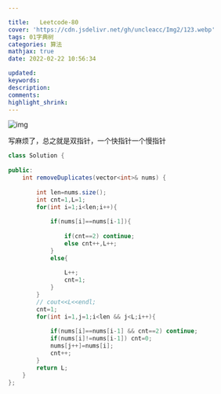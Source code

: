```yaml
---

title:   Leetcode-80
cover: 'https://cdn.jsdelivr.net/gh/uncleacc/Img2/123.webp'
tags: 01字典树
categories: 算法
mathjax: true
date: 2022-02-22 10:56:34

updated: 
keywords: 
description: 
comments: 
highlight_shrink: 
---
```




![img](https://img-blog.csdnimg.cn/d1b412323e4d4ad08e5c330fce47d2e4.png?x-oss-process=image/watermark,type_d3F5LXplbmhlaQ,shadow_50,text_Q1NETiBAUG9ja2V0X0NhdA==,size_19,color_FFFFFF,t_70,g_se,x_16)

写麻烦了，总之就是双指针，一个快指针一个慢指针

```java
class Solution {
   
public:
    int removeDuplicates(vector<int>& nums) {
   
        int len=nums.size();
        int cnt=1,L=1;
        for(int i=1;i<len;i++){
   
            if(nums[i]==nums[i-1]){
   
                if(cnt==2) continue;
                else cnt++,L++;
            }
            else{
   
                L++;
                cnt=1;
            }
        }
        // cout<<L<<endl;
        cnt=1;
        for(int i=1,j=1;i<len && j<L;i++){
   
            if(nums[i]==nums[i-1] && cnt==2) continue;
            if(nums[i]!=nums[i-1]) cnt=0;
            nums[j++]=nums[i];
            cnt++;
        }
        return L;
    }
};
```

